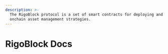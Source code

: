 ```yaml
---
description: >-
  The RigoBlock protocol is a set of smart contracts for deploying and running
  onchain asset management strategies.
---
```


# RigoBlock Docs

